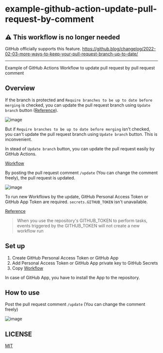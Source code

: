 # example-github-action-update-pull-request-by-comment

## :warning: This workflow is no longer needed

GitHub officially supports this feature. https://github.blog/changelog/2022-02-03-more-ways-to-keep-your-pull-request-branch-up-to-date/

---

Example of GitHub Actions Workflow to update pull request by pull request comment

## Overview

If the branch is protected and `Require branches to be up to date before merging` is checked,
you can update the pull request branch using `Update branch` button ([Reference](https://docs.github.com/en/repositories/configuring-branches-and-merges-in-your-repository/defining-the-mergeability-of-pull-requests/about-protected-branches)).

![image](https://user-images.githubusercontent.com/13323303/151537617-def872b7-8193-45f2-99f7-8b2238f0da98.png)

But if `Require branches to be up to date before merging` isn't checked, you can't update the pull request branch using `Update branch` button.
This is inconvenient.

In stead of `Update branch` button, you can update the pull request easily by GitHub Actions.

[Workflow](.github/workflows/update-pull-request-branch-by-comment.yaml)

By posting the pull request comment `/update` (You can change the comment freely), the pull request is updated.

![image](https://user-images.githubusercontent.com/13323303/151537874-0ffd591b-b911-42cb-a0a6-e3834c003921.png)

To run new Workflows by the update, GitHub Personal Access Token or GitHub App Token are required.
`secrets.GITHUB_TOKEN` isn't unavailable.

[Reference](https://docs.github.com/en/actions/security-guides/automatic-token-authentication#using-the-github_token-in-a-workflow)

> When you use the repository's GITHUB_TOKEN to perform tasks, events triggered by the GITHUB_TOKEN will not create a new workflow run

## Set up

1. Create GitHub Personal Access Token or GitHub App
1. Add Personal Access Token or GitHub App private key to GitHub Secrets
1. Copy [Workflow](.github/workflows/update-pull-request-branch-by-comment.yaml)

In case of GitHub App, you have to install the App to the repository.

## How to use

Post the pull request comment `/update` (You can change the comment freely)

![image](https://user-images.githubusercontent.com/13323303/151537874-0ffd591b-b911-42cb-a0a6-e3834c003921.png)

## LICENSE

[MIT](LICENSE)
